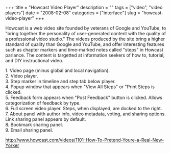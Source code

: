 +++
title = "Howcast Video Player"
description = ""
tags = ["video", "video players"]
date = "2008-02-08"
categories = ["interface"]
slug = "howcast-video-player"
+++


<p>Howcast is a web video site founded by veterans of Google and YouTube, to "bring together the personality of user-generated content with the quality of a professional video studio." The videos produced by the site bring a higher standard of quality than Google and YouTube, and offer interesting features such as chapter markers and time-marked notes called "steps" in Howcast parlance. The content is targetted at information seekers of how to, tutorial, and DIY instructional video.</p>
<div id="screens-full" class="clear"><div class="caption">1. Video page (minus global and local navigation).</div><div class="fullimg clear"><a href="/media/interface/howcast-video-player-1.png" class="group" rel="group" title="1. Video page (minus global and local navigation)."><img src="/media/interface/howcast-video-player-1.png" alt="" class="img-responsive"></a></div></div><div id="screens-full" class="clear"><div class="caption">2. Video player.</div><div class="fullimg clear"><a href="/media/interface/howcast-video-player-2.png" class="group" rel="group" title="2. Video player."><img src="/media/interface/howcast-video-player-2.png" alt="" class="img-responsive"></a></div></div><div id="screens-full" class="clear"><div class="caption">3. Step marker in timeline and step tab below player.</div><div class="fullimg clear"><a href="/media/interface/howcast-video-player-3.png" class="group" rel="group" title="3. Step marker in timeline and step tab below player."><img src="/media/interface/howcast-video-player-3.png" alt="" class="img-responsive"></a></div></div><div id="screens-full" class="clear"><div class="caption">4. Popup window that appears when &quot;View All Steps&quot; or &quot;Print Steps is clicked.</div><div class="fullimg clear"><a href="/media/interface/howcast-video-player-4.png" class="group" rel="group" title="4. Popup window that appears when &quot;View All Steps&quot; or &quot;Print Steps is clicked."><img src="/media/interface/howcast-video-player-4.png" alt="" class="img-responsive"></a></div></div><div id="screens-full" class="clear"><div class="caption">5. Feedback form appears when &quot;Post Feedback&quot; button is clicked. Allows categorization of feedback by type.</div><div class="fullimg clear"><a href="/media/interface/howcast-video-player-5.png" class="group" rel="group" title="5. Feedback form appears when &quot;Post Feedback&quot; button is clicked. Allows categorization of ..."><img src="/media/interface/howcast-video-player-5.png" alt="" class="img-responsive"></a></div></div><div id="screens-full" class="clear"><div class="caption">6. Full screen video player. Steps, when displayed, are docked to the right.</div><div class="fullimg clear"><a href="/media/interface/howcast-video-player-6.png" class="group" rel="group" title="6. Full screen video player. Steps, when displayed, are docked to the right."><img src="/media/interface/howcast-video-player-6.png" alt="" class="img-responsive"></a></div></div><div id="screens-full" class="clear"><div class="caption">7. About panel with author info, video metadata, voting, and sharing options. Link sharing panel appears by default. </div><div class="fullimg clear"><a href="/media/interface/howcast-video-player-7.png" class="group" rel="group" title="7. About panel with author info, video metadata, voting, and sharing options. Link sharing panel app..."><img src="/media/interface/howcast-video-player-7.png" alt="" class="img-responsive"></a></div></div><div id="screens-full" class="clear"><div class="caption">8. Bookmark sharing panel.</div><div class="fullimg clear"><a href="/media/interface/howcast-video-player-8.png" class="group" rel="group" title="8. Bookmark sharing panel."><img src="/media/interface/howcast-video-player-8.png" alt="" class="img-responsive"></a></div></div><div id="screens-full" class="clear"><div class="caption">9. Email sharing panel.</div><div class="fullimg clear"><a href="/media/interface/howcast-video-player-9.png" class="group" rel="group" title="9. Email sharing panel."><img src="/media/interface/howcast-video-player-9.png" alt="" class="img-responsive"></a></div></div>        
<p><a href="http://www.howcast.com/videos/1101-How-To-Pretend-Youre-a-Real-New-Yorker">http://www.howcast.com/videos/1101-How-To-Pretend-Youre-a-Real-New-Yorker</a></p>

